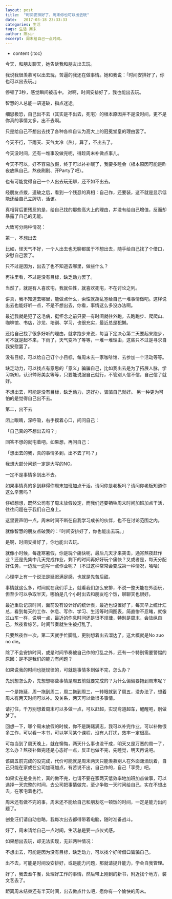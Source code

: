 ```yaml
---
layout: post
title:  "时间安排好了，周末你也可以出去玩"
date:   2017-03-18 23:33:33
categories: 生活
tags: 生活 周末
author: 陈sir
excerpt: 周末给自己一点时间。
---
```

* content
{:toc}


今天，和朋友聊天，她告诉我和朋友出去玩。

我说我很羡慕可以出去玩，苦逼的我还在做事情。她和我说：「时间安排好了，你也可以出去玩。」

停顿了3秒，感觉瞬间被击中。
对啊，时间安排好了，我也能出去玩。

智慧的人总能一语道破，指点迷途。

细思极恐，自己出不去（其实是不出去，死宅）的根本原因并不是没时间，更不是你真的事情太多，出不去啊。

只是给自己不想出去找了各种各样自认为高大上的冠冕堂皇的理由罢了。

今天不行，下雨天、天气太冷（热），算了，不出去了。

今天没时间，还有一堆事没做完呢，得趁周末补做点事儿。

今天不可以，好不容易放假，终于可以补补眠了，我要多睡会（根本原因可能是昨夜放纵自己，熬夜刷剧、开Party了吧）。

也有可能觉得自己一个人出去玩无聊，还不如不出去。

经朋友点拨，道破之后，看到一个残忍的真相：自己作，还要装，这不就是显示低能还给自己立牌坊，活该。

真相背后更残忍的是，给自己找的那些高大上的理由，并没有给自己增值，反而却暴露了自己的无能。

大致可分两种情况：

第一，不想出去

比如，怪天气不好，一个人出去也无聊都属于不想出去，随手给自己找了个借口，安慰自己罢了。

只不过是因为，出去了也不知道去哪里，做些什么？

再往里看，不过是没有目标，缺乏动力罢了。

当然了，就是有人喜欢宅，我就任性，就喜欢死宅，不在讨论之列。

讲真，我不知道去哪里，能做点什么，索性就胡乱塞给自己一堆事情做吧。这样说出去也能好听一点，不是不想出去，你看，事情这么多没办法啊。

最近我就是犯了这毛病，挺怀念之前只要一有时间就往外跑，去跑跑步、爬爬山、咖啡馆、书店，沙龙、培训、学习，也很充实，最近总是犯懒。

还给自己找了很多好听的理由，就拿跑步来说，每当下定决心第二天要起来跑步，可不就是起不来，下雨了，天气变冷了等等，一堆一堆理由，这些只不过是寻求自我安慰罢了。

没有目标，可以给自己订个小目标，每周末去一家咖啡馆、去参加一个活动等等。

缺乏动力，可以找点有意思的「意义」骗骗自己，比如我出去是为了拓展人脉，学习新知，认识帅哥美女等等，只要能说服自己就行，不管别人信不信，自己信了就好。

不想出去，可能是没有目标，缺乏动力，这好办，骗骗自己就好。
另一种更为可怕的是觉得自己出不去。

第二，出不去

闭上眼睛，深呼吸，右手摸着心口，问问自己：

「自己真的不想出去吗？」

回答不想的就宅着吧。如果想，再问自己：

「想出去的我，真的事情多到，出不去了吗？」

我想大部分问题一定是大写的NO。

一定不是事情多到出不去。

如果事情真的多到非得你周末加班加点干活。请问你是老板吗？请问你老板知道你这么辛苦吗？

仔细想想，既然公司有了周末放假设定，而我们还要牺牲周末时间加班加点干活，往往问题在于我们自己身上。

这里要声明一点，周末时间不断在自我学习成长的伙伴，也不在讨论范围之内。

就像智慧的朋友点破我的：「时间安排好了，你也能出去玩。」

是啊，时间安排好了，你也能出去玩。

就像小时候，每逢寒暑假，你是玩个痛快呢，最后几天才来突击，通宵熬夜赶作业？还是先集中几天完成作业，剩下的时间再好好玩个痛快？又或者是，每天分配好任务，一边玩一边写一点作业呢？（不过这种常常会变成第一种情况，哈哈）

心理学上有一个说法是延迟满足感，也就是先苦后甜。

事情就这么多，时间就在我们手上，就看我们怎么安排，不说一整天能在外面玩，但至少可以争取半天，哪怕是几个小时出去和朋友吃个饭，聊聊天也很好。

最近重启记录时间，面前没有设计好的统计表，最近也设置好了，每天早上统计汇总，看到每天的工作、休息、写作、学习、生活等时间图表，简直惨不忍睹，就像过山车一样，说明一点，最近的作息时间还是很不规律，特别是周末，会放纵自己，熬夜看综艺，时间节奏就生生被打乱了。

只要熬夜作一次，第二天就手忙脚乱，更别想着出去溜达了，这大概就是No zuo no die。

除了不会安排时间，或是时间节奏被自己作的打乱之外，还有一个特别需要警惕的原因：是不是我们的能力有问题？

如果说我的时间也挺规律的，可就是事情多到做不完，怎么办？

先别想怎么办，先想想哪些事情是周五前就要完成的？为什么偏偏要拖到周末呢？

一个是拖延，周一拖到周二，周二拖到周三，一转眼就到了周五，没办法了，想着周末有两天时间可以补。没关系，两天可以做很多事情。

请打住，千万别想着周末可以多做一点，可以赶超，实现弯道超车，醒醒吧，别做梦了。

回想一下，哪个周末放假的时候，你不是踌躇满志，我可以补完作业，可以补做很多工作，可以看一本书，可以学习某个课程，没有人打扰，效率一定很高。

可每当到了周天晚上，就在懊悔，两天什么事也没干成，明天又是万恶的周一了，怎么办？熬夜补做完还是心态好一点，反正也做不完，先睡觉，明天再说吧。

该周五前完成的没完成，代价可能就是周末两天只能羡慕别人在外面潇洒玩着，自己只能在家或在公司加班加点，有苦说不出，自己作的，自己「享受」吧。

如果实在是业务忙，真的做不完，也请不要在家两天低效率地加班加点做事，可以选择一天完整的时间，去公司把事情做完，至少争取一天时间给自己，实在不想出去，在家宅着也行。

周末还有做不完的事，周末还不能给自己和朋友吃一顿饭的时间，一定是能力出问题了。

创业汪们请自动忽略，我每次出去都得带着电脑，随时准备战斗。

好了，周末请给自己一点时间，生活总是要一点仪式感。

如果想出去玩，却无法实现，无非两种情况：

不想出去，可能是因为没有目标，缺乏动力，可以找个好听借口骗骗自己。

出不去，可能是时间没安排好，或是能力问题，那就请提升能力，学会自我管理。

好了，我去煮午餐，处理好工作的事情，然后带上刚到的新书，附近找个地方，装文艺去了。

距离周末结束还有半天时间，出去做点什么吧，愿你有一个愉快的周末。


